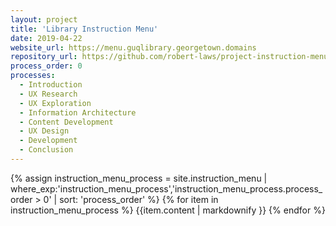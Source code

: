 ```yaml
---
layout: project
title: 'Library Instruction Menu'
date: 2019-04-22
website_url: https://menu.guqlibrary.georgetown.domains
repository_url: https://github.com/robert-laws/project-instruction-menu-documentation
process_order: 0
processes:
  - Introduction
  - UX Research
  - UX Exploration
  - Information Architecture
  - Content Development
  - UX Design
  - Development
  - Conclusion
---
```


{% assign instruction_menu_process = site.instruction_menu | where_exp:'instruction_menu_process','instruction_menu_process.process_order > 0' | sort: 'process_order' %}
{% for item in instruction_menu_process %}
{{item.content | markdownify }}
{% endfor %}
